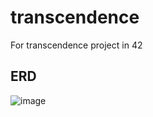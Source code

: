 # transcendence
For transcendence project in 42

## ERD
![image](https://user-images.githubusercontent.com/35288028/180633155-ad402e72-7928-4020-b326-fbbcd81ce14c.png)
